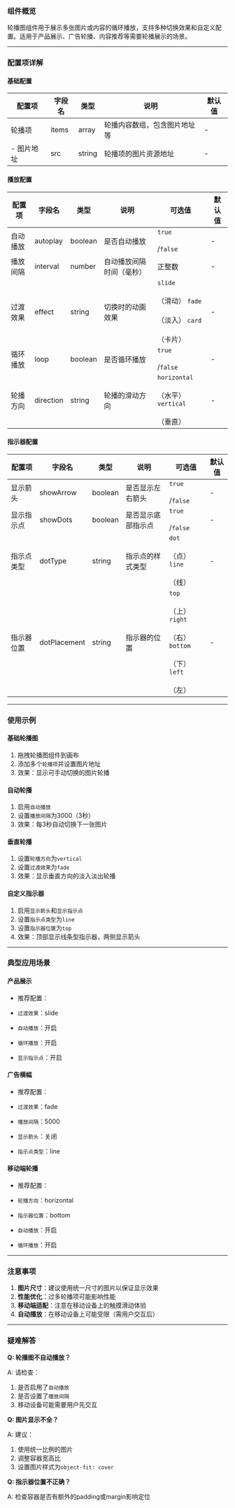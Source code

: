 ### 组件概览

轮播图组件用于展示多张图片或内容的循环播放，支持多种切换效果和自定义配置。适用于产品展示、广告轮播、内容推荐等需要轮播展示的场景。

---

### 配置项详解

#### 基础配置

| **配置项** | **字段名** | **类型** | **说明**         | **默认值** |
| ------- | ------- | ------ | -------------- | ------- |
| 轮播项     | items   | array  | 轮播内容数组，包含图片地址等 | -       |
| - 图片地址  | src     | string | 轮播项的图片资源地址     | -       |

#### 播放配置

| **配置项** | **字段名**   | **类型**  | **说明**       | **可选值**                                                   | **默认值** |
| ------- | --------- | ------- | ------------ | --------------------------------------------------------- | ------- |
| 自动播放    | autoplay  | boolean | 是否自动播放       | `true`<br><br>/`false`                                    | -       |
| 播放间隔    | interval  | number  | 自动播放间隔时间（毫秒） | 正整数                                                       | -       |
| 过渡效果    | effect    | string  | 切换时的动画效果     | `slide`<br><br>（滑动） `fade`<br><br>（淡入） `card`<br><br>（卡片） | -       |
| 循环播放    | loop      | boolean | 是否循环播放       | `true`<br><br>/`false`                                    | -       |
| 轮播方向    | direction | string  | 轮播的滑动方向      | `horizontal`<br><br>（水平） `vertical`<br><br>（垂直）           | -       |

#### 指示器配置

| **配置项** | **字段名**      | **类型**  | **说明**    | **可选值**                                                                   | **默认值** |
| ------- | ------------ | ------- | --------- | ------------------------------------------------------------------------- | ------- |
| 显示箭头    | showArrow    | boolean | 是否显示左右箭头  | `true`<br><br>/`false`                                                    | -       |
| 显示指示点   | showDots     | boolean | 是否显示底部指示点 | `true`<br><br>/`false`                                                    | -       |
| 指示点类型   | dotType      | string  | 指示点的样式类型  | `dot`<br><br>（点） `line`<br><br>（线）                                        | -       |
| 指示器位置   | dotPlacement | string  | 指示器的位置    | `top`<br><br>（上） `right`<br><br>（右） `bottom`<br><br>（下） `left`<br><br>（左） | -       |

---

### 使用示例

#### 基础轮播图

1. 拖拽轮播图组件到画布
2. 添加多个`轮播项`并设置图片地址
3. 效果：显示可手动切换的图片轮播

#### 自动轮播

1. 启用`自动播放`
2. 设置`播放间隔`为3000（3秒）
3. 效果：每3秒自动切换下一张图片

#### 垂直轮播

1. 设置`轮播方向`为`vertical`
2. 设置`过渡效果`为`fade`
3. 效果：显示垂直方向的淡入淡出轮播

#### 自定义指示器

1. 启用`显示箭头`和`显示指示点`
2. 设置`指示点类型`为`line`
3. 设置`指示器位置`为`top`
4. 效果：顶部显示线条型指示器，两侧显示箭头

---

### 典型应用场景

#### 产品展示

- 推荐配置：

- `过渡效果`：slide
- `自动播放`：开启
- `循环播放`：开启
- `显示指示点`：开启

#### 广告横幅

- 推荐配置：

- `过渡效果`：fade
- `播放间隔`：5000
- `显示箭头`：关闭
- `指示点类型`：line

#### 移动端轮播

- 推荐配置：

- `轮播方向`：horizontal
- `指示器位置`：bottom
- `自动播放`：开启
- `循环播放`：开启

---

### 注意事项

1. **图片尺寸**：建议使用统一尺寸的图片以保证显示效果
2. **性能优化**：过多轮播项可能影响性能
3. **移动端适配**：注意在移动设备上的触摸滑动体验
4. **自动播放**：在移动设备上可能受限（需用户交互后）

---

### 疑难解答

**Q: 轮播图不自动播放？**

A: 请检查：

1. 是否启用了`自动播放`
2. 是否设置了`播放间隔`
3. 移动设备可能需要用户先交互

**Q: 图片显示不全？**

A: 建议：

1. 使用统一比例的图片
2. 调整容器宽高比
3. 设置图片样式为`object-fit: cover`

**Q: 指示器位置不正确？**

A: 检查容器是否有额外的padding或margin影响定位